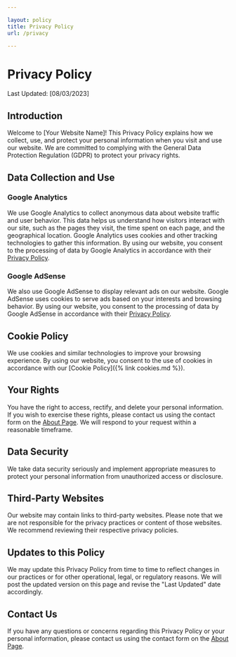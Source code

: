 ```yaml
---

layout: policy
title: Privacy Policy
url: /privacy

---
```


# Privacy Policy

Last Updated: [08/03/2023]

## Introduction

Welcome to [Your Website Name]! This Privacy Policy explains how we collect, use, and protect your personal information when you visit and use our website. We are committed to complying with the General Data Protection Regulation (GDPR) to protect your privacy rights.

## Data Collection and Use

### Google Analytics

We use Google Analytics to collect anonymous data about website traffic and user behavior. This data helps us understand how visitors interact with our site, such as the pages they visit, the time spent on each page, and the geographical location. Google Analytics uses cookies and other tracking technologies to gather this information. By using our website, you consent to the processing of data by Google Analytics in accordance with their [Privacy Policy](https://policies.google.com/privacy).

### Google AdSense

We also use Google AdSense to display relevant ads on our website. Google AdSense uses cookies to serve ads based on your interests and browsing behavior. By using our website, you consent to the processing of data by Google AdSense in accordance with their [Privacy Policy](https://policies.google.com/privacy).

## Cookie Policy

We use cookies and similar technologies to improve your browsing experience. By using our website, you consent to the use of cookies in accordance with our [Cookie Policy]({% link cookies.md %}).

## Your Rights

You have the right to access, rectify, and delete your personal information. If you wish to exercise these rights, please contact us using the contact form on the [About Page](https://eontec.github.io/about). We will respond to your request within a reasonable timeframe.

## Data Security

We take data security seriously and implement appropriate measures to protect your personal information from unauthorized access or disclosure.

## Third-Party Websites

Our website may contain links to third-party websites. Please note that we are not responsible for the privacy practices or content of those websites. We recommend reviewing their respective privacy policies.

## Updates to this Policy

We may update this Privacy Policy from time to time to reflect changes in our practices or for other operational, legal, or regulatory reasons. We will post the updated version on this page and revise the "Last Updated" date accordingly.

## Contact Us

If you have any questions or concerns regarding this Privacy Policy or your personal information, please contact us using the contact form on the [About Page](https://eontec.github.io/about).

